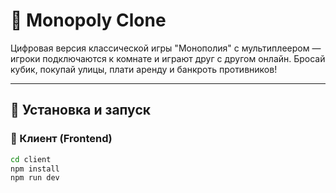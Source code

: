 # 🎲 Monopoly Clone

Цифровая версия классической игры "Монополия" с мультиплеером — игроки подключаются к комнате и играют друг с другом онлайн. Бросай кубик, покупай улицы, плати аренду и банкроть противников!

---

## 🚀 Установка и запуск

### 🔧 Клиент (Frontend)
```bash
cd client
npm install
npm run dev
